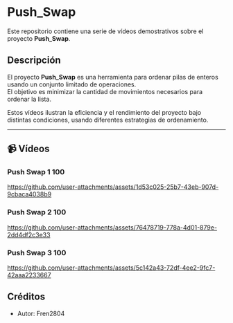 # Push_Swap

Este repositorio contiene una serie de vídeos demostrativos sobre el proyecto **Push_Swap**.

## Descripción

El proyecto **Push_Swap** es una herramienta para ordenar pilas de enteros usando un conjunto limitado de operaciones.  
El objetivo es minimizar la cantidad de movimientos necesarios para ordenar la lista.

Estos vídeos ilustran la eficiencia y el rendimiento del proyecto bajo distintas condiciones, usando diferentes estrategias de ordenamiento.

---

## 📹 Vídeos

### Push Swap 1 100

https://github.com/user-attachments/assets/1d53c025-25b7-43eb-907d-9cbaca4038b9

### Push Swap 2 100

https://github.com/user-attachments/assets/76478719-778a-4d01-879e-2dd4df2c3e33

### Push Swap 3 100

https://github.com/user-attachments/assets/5c142a43-72df-4ee2-9fc7-42aaa2233667



## Créditos

- Autor: Fren2804  

